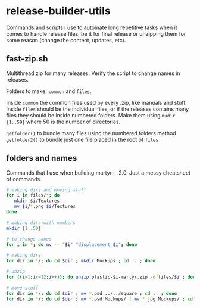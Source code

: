 # release-builder-utils

Commands and scripts I use to automate long repetitive tasks when it comes to handle release files, be it for final release or unzipping them for some reason (change the content, updates, etc).

## fast-zip.sh
Multithread zip for many releases. Verify the script to change names in releases.

Folders to make: `common` and `files`.

Inside `common` the common files used by every .zip, like manuals and stuff.
Inside `files` should be the individual files, or if the releases contains many files they should be inside numbered folders. Make them using `mkdir {1..50}` where 50 is the number of directories.

`getfolder()` to bundle many files using the numbered folders method
`getfolder2()` to bundle just one file placed in the root of `files`

## folders and names

Commands that I use when building martyr⁠— 2.0. Just a messy cheatsheet of commands.

```bash
# making dirs and moving stuff
for i in files/*; do
   mkdir $i/Textures
   mv $i/*.png $i/Textures
done

# making dirs with numbers
mkdir {1..50}

# to change names
for i in *; do mv -- "$i" "displacement_$i"; done

# making dirs
for dir in */; do cd $dir ; mkdir Mockups ; cd .. ; done

# unzip
for ((i=1;i<=12;i++)); do unzip plastic-$i-martyr.zip -d files/$i ; done

# move stuff
for dir in */; do cd $dir ; mv *.psd ../../square ; cd .. ; done
for dir in */; do cd $dir ; mv *.psd Mockups/ ; mv *.jpg Mockups/ ; cd .. ; done
```